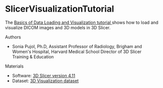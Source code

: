# SlicerVisualizationTutorial

The <a href="http://spujol.github.io/SlicerVisualizationTutorial_SoniaPujol.pdf" target="_blank"> Basics of Data Loading and Visualization tutorial </a>  shows how to load and visualize DICOM images and 3D models in 3D Slicer.

Authors
* Sonia Pujol, Ph.D, Assistant Professor of Radiology, Brigham and Women's Hospital, Harvard Medical School
Director of 3D Slicer Training & Education

Materials
* Software: [3D Slicer version 4.11](https://download.slicer.org/)
* Dataset: [3D Visualization dataset](https://www.dropbox.com/s/p41hlvssjpa48in/WhiteMatterExplorationData.zip?dl=0)

